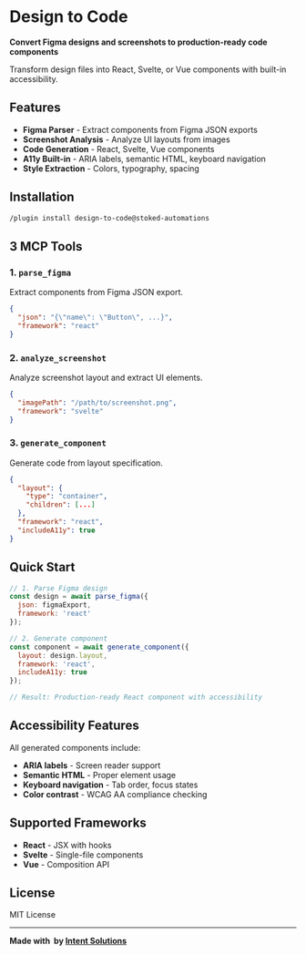 # Design to Code

**Convert Figma designs and screenshots to production-ready code components**

Transform design files into React, Svelte, or Vue components with built-in accessibility.

##  Features

- **Figma Parser** - Extract components from Figma JSON exports
- **Screenshot Analysis** - Analyze UI layouts from images
- **Code Generation** - React, Svelte, Vue components
- **A11y Built-in** - ARIA labels, semantic HTML, keyboard navigation
- **Style Extraction** - Colors, typography, spacing

##  Installation

```bash
/plugin install design-to-code@stoked-automations
```

##  3 MCP Tools

### 1. `parse_figma`
Extract components from Figma JSON export.

```json
{
  "json": "{\"name\": \"Button\", ...}",
  "framework": "react"
}
```

### 2. `analyze_screenshot`
Analyze screenshot layout and extract UI elements.

```json
{
  "imagePath": "/path/to/screenshot.png",
  "framework": "svelte"
}
```

### 3. `generate_component`
Generate code from layout specification.

```json
{
  "layout": {
    "type": "container",
    "children": [...]
  },
  "framework": "react",
  "includeA11y": true
}
```

##  Quick Start

```javascript
// 1. Parse Figma design
const design = await parse_figma({
  json: figmaExport,
  framework: 'react'
});

// 2. Generate component
const component = await generate_component({
  layout: design.layout,
  framework: 'react',
  includeA11y: true
});

// Result: Production-ready React component with accessibility
```

##  Accessibility Features

All generated components include:
-  **ARIA labels** - Screen reader support
-  **Semantic HTML** - Proper element usage
-  **Keyboard navigation** - Tab order, focus states
-  **Color contrast** - WCAG AA compliance checking

##  Supported Frameworks

- **React** - JSX with hooks
- **Svelte** - Single-file components
- **Vue** - Composition API

##  License

MIT License

---

**Made with ️ by [Intent Solutions](https://intentsolutions.io)**
